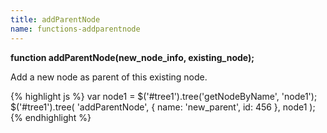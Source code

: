 ```yaml
---
title: addParentNode
name: functions-addparentnode
---
```


**function addParentNode(new_node_info, existing_node);**

Add a new node as parent of this existing node.

{% highlight js %}
var node1 = $('#tree1').tree('getNodeByName', 'node1');
$('#tree1').tree(
    'addParentNode',
    {
        name: 'new_parent',
        id: 456
    },
    node1
);
{% endhighlight %}
